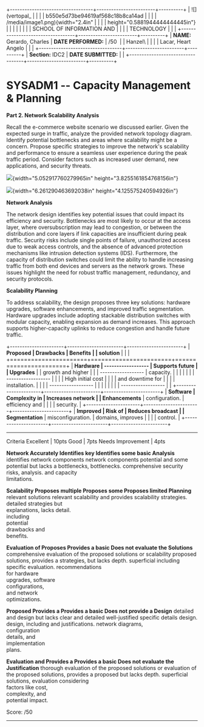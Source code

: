 +----------------------------------+------------------------+----------+
| ![](vertopal_                    |                        |          |
| b550e5d73be94619af568c18b8ca14ad |                        |          |
| /media/image1.png){width="2.4in" |                        |          |
| height="0.5881944444444445in"}   |                        |          |
|                                  |                        |          |
| SCHOOL OF INFORMATION AND        |                        |          |
| TECHNOLOGY                       |                        |          |
+----------------------------------+------------------------+----------+
| **NAME:** Gerardo, Charles       | **DATE PERFORMED:**    | /50      |
| Hanzel\                          |                        |          |
| Lacar, Heart Angelo              |                        |          |
+----------------------------------+------------------------+----------+
| **Section:** IDC2                | **DATE SUBMITTED:**    |          |
+----------------------------------+------------------------+----------+

# SYSADM1 -- Capacity Management & Planning

**Part 2. Network Scalability Analysis**

Recall the e-commerce website scenario we discussed earlier. Given the
expected surge in traffic, analyze the provided network topology
diagram. Identify potential bottlenecks and areas where scalability
might be a concern. Propose specific strategies to improve the
network\'s scalability and performance to ensure a seamless user
experience during the peak traffic period. Consider factors such as
increased user demand, new applications, and security threats.

![](vertopal_b550e5d73be94619af568c18b8ca14ad/media/image2.png){width="5.052917760279965in"
height="3.8255161854768156in"}

![](vertopal_b550e5d73be94619af568c18b8ca14ad/media/image3.png){width="6.261290463692038in"
height="4.125575240594926in"}

**Network Analysis**

The network design identifies key potential issues that could impact its
efficiency and security. Bottlenecks are most likely to occur at the
access layer, where oversubscription may lead to congestion, or between
the distribution and core layers if link capacities are insufficient
during peak traffic. Security risks include single points of failure,
unauthorized access due to weak access controls, and the absence of
advanced protection mechanisms like intrusion detection systems (IDS).
Furthermore, the capacity of distribution switches could limit the
ability to handle increasing traffic from both end devices and servers
as the network grows. These issues highlight the need for robust traffic
management, redundancy, and security protocols.

**Scalability Planning**

To address scalability, the design proposes three key solutions:
hardware upgrades, software enhancements, and improved traffic
segmentation. Hardware upgrades include adopting stackable distribution
switches with modular capacity, enabling expansion as demand increases.
This approach supports higher-capacity uplinks to reduce congestion and
handle future traffic.

+----------------------+-----------------------+-----------------------+
| **Proposed           | **Drawbacks**         | **Benefits**          |
| solution**           |                       |                       |
+======================+=======================+=======================+
| **Hardware           |   ------------------  | Supports future       |
| Upgrades**           |                       | growth and higher     |
|                      |   ------------------  | capacity.             |
|                      |                       |                       |
|                      |   ------------------  |                       |
|                      |   High initial cost   |                       |
|                      |   and downtime for    |                       |
|                      |   installation.       |                       |
|                      |   ------------------  |                       |
|                      |                       |                       |
|                      |   ------------------  |                       |
+----------------------+-----------------------+-----------------------+
| **Software           | Complexity in         | Increases network     |
| Enhancements**       | configuration.        | efficiency and        |
|                      |                       | security.             |
+----------------------+-----------------------+-----------------------+
| **Improved           | Risk of               | Reduces broadcast     |
| Segmentation**       | misconfiguration.     | domains, improves     |
|                      |                       | control.              |
+----------------------+-----------------------+-----------------------+

  ----------------- ------------------ ------------------- ---------------------
  Criteria          Excellent \| 10pts Good \| 7pts        Needs Improvement \|
                                                           4pts

  **Network         Accurately         Identifies key      Identifies some basic
  Analysis**        identifies         network components  network components
                    potential          and some potential  but lacks a
                    bottlenecks,       bottlenecks.        comprehensive
                    security risks,                        analysis.
                    and capacity                           
                    limitations.                           

  **Scalability     Proposes multiple  Proposes some       Proposes limited
  Planning**        relevant solutions relevant            scalability
                    and provides       scalability         strategies.
                    detailed           strategies but      
                    explanations,      lacks detail.       
                    including                              
                    potential                              
                    drawbacks and                          
                    benefits.                              

  **Evaluation of   Proposes           Provides a basic    Does not evaluate the
  Solutions**       comprehensive      evaluation of the   proposed solutions or
                    scalability        proposed solutions, provides a
                    strategies,        but lacks depth.    superficial
                    including specific                     evaluation.
                    recommendations                        
                    for hardware                           
                    upgrades, software                     
                    configurations,                        
                    and network                            
                    optimizations.                         

  **Proposed        Provides a         Provides a basic    Does not provide a
  Design**          detailed and       design but lacks    clear and detailed
                    well-justified     specific details    design.
                    design, including  and justifications. 
                    network diagrams,                      
                    configuration                          
                    details, and                           
                    implementation                         
                    plans.                                 

  **Evaluation and  Provides a         Provides a basic    Does not evaluate the
  Justification**   thorough           evaluation of the   proposed solutions or
                    evaluation of the  proposed solutions, provides a
                    proposed           but lacks depth.    superficial
                    solutions,                             evaluation
                    considering                            
                    factors like cost,                     
                    complexity, and                        
                    potential impact.                      

  Score:                                                   /50
  ----------------- ------------------ ------------------- ---------------------
